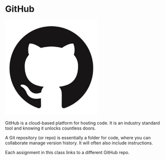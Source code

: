 # GitHub

<img src = "image-2.png" width = "300px" />

GitHub is a cloud-based platform for hosting code.  It is an industry standard tool and knowing it unlocks countless doors. 

A Git repository (or repo) is essentially a folder for code, where you can collaborate manage version history. It will often also include instructions.  

Each assignment in this class links to a different GitHub repo. 